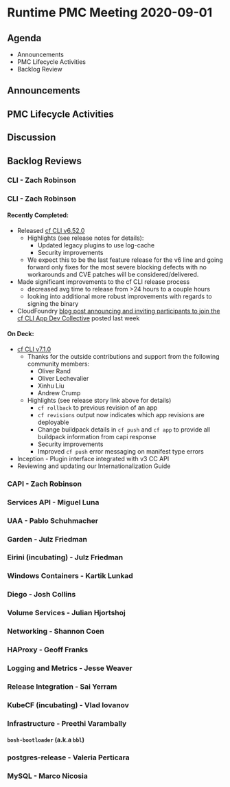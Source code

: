 # Runtime PMC Meeting 2020-09-01

## Agenda

* Announcements
* PMC Lifecycle Activities
* Backlog Review


## Announcements


## PMC Lifecycle Activities


## Discussion


## Backlog Reviews

### CLI - Zach Robinson
### CLI - Zach Robinson
#### Recently Completed:
- Released [cf CLI v6.52.0](https://github.com/cloudfoundry/cli/releases/tag/v6.52.0)
  - Highlights (see release notes for details):
    - Updated legacy plugins to use log-cache
    - Security improvements
  - We expect this to be the last feature release for the v6 line and going forward only fixes for the most severe blocking defects with no workarounds and CVE patches will be considered/delivered.
- Made significant improvements to the cf CLI release process
  - decreased avg time to release from >24 hours to a couple hours
  - looking into additional more robust improvements with regards to signing the binary
- CloudFoundry [blog post announcing and inviting participants to join the cf CLI App Dev Collective](https://www.cloudfoundry.org/blog/join-the-cloud-foundry-cli-app-dev-collective/) posted last week
#### On Deck:
- [cf CLI v7.1.0](https://www.pivotaltracker.com/story/show/174330073)
  - Thanks for the outside contributions and support from the following community members:
    - Oliver Rand
    - Oliver Lechevalier
    - Xinhu Liu
    - Andrew Crump   
  - Highlights (see release story link above for details)
    - `cf rollback` to previous revision of an app
    - `cf revisions` output now indicates which app revisions are deployable
    - Change buildpack details in `cf push` and `cf app` to provide all buildpack information from capi response
    - Security improvements
    - Improved `cf push` error messaging on manifest type errors
- Inception - Plugin interface integrated with v3 CC API
- Reviewing and updating our Internationalization Guide


### CAPI - Zach Robinson


### Services API - Miguel Luna


### UAA - Pablo Schuhmacher


### Garden - Julz Friedman


### Eirini (incubating) - Julz Friedman


### Windows Containers - Kartik Lunkad


### Diego - Josh Collins


### Volume Services - Julian Hjortshoj


### Networking - Shannon Coen


### HAProxy - Geoff Franks


### Logging and Metrics - Jesse Weaver


### Release Integration - Sai Yerram


### KubeCF (incubating) - Vlad Iovanov


### Infrastructure - Preethi Varambally

#### `bosh-bootloader` (a.k.a `bbl`)


### postgres-release - Valeria Perticara


### MySQL - Marco Nicosia
